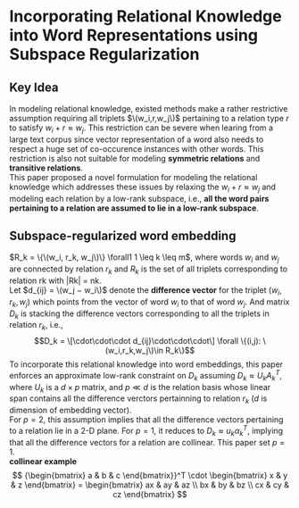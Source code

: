 # Incorporating Relational Knowledge into Word Representations using Subspace Regularization  
## Key Idea  
In modeling relational knowledge, existed methods make a rather restrictive assumption requiring all triplets $\(w_i,r,w_j\)$ pertaining to a relation type $r$ to satisfy $w_i + r \approx w_j$. This restriction can be severe when learing from a large text corpus since vector representation of a word also needs to respect a huge set of co-occurence instances with other words. This restriction is also not suitable for modeling **symmetric relations** and **transitive relations**.  
This paper proposed a novel formulation for modeling the relational knowledge which addresses these issues by relaxing the $w_i + r \approx w_j$ and modeling each relation by a low-rank subspace, i.e., **all the word pairs pertaining to a relation are assumed to lie in a low-rank subspace**.  

## Subspace-regularized word embedding  
$R_k = \{\(w_i, r_k, w_j\)\} \forall1 1 \leq k \leq m$, where words $w_i$ and $w_j$ are connected by relation $r_k$ and $R_k$ is the set of all triplets corresponding to relation rk with |Rk| = nk.  
Let $d_{ij} = \(w_j − w_i\)$ denote the **difference vector** for the triplet $(w_i, r_k, w_j)$ which points from the vector of word $w_i$ to that of word $w_j$. And matrix $D_k$ is stacking the difference vectors corresponding to all the triplets in relation $r_k$, i.e.,  
$$D_k = \[\cdot\cdot\cdot d_{ij}\cdot\cdot\cdot\] \forall \{(i,j): \(w_i,r_k,w_j\)\in R_k\}$$
To incorporate this relational knowledge into word embeddings, this paper enforces an approximate low-rank constraint on $D_k$ assuming $D_k\approx U_kA_k^T$, where $U_k$ is a $d×p$ matrix, and $p\ll d$ is the relation basis whose linear span contains all the difference verctors pertainning to relation $r_k$ ($d$ is dimension of embedding vector).  
For $p=2$, this assumption implies that all the difference vectors pertaining to a relation lie in a 2-D plane. For $p=1$, it reduces to $D_k\approx u_kα_k^T$, implying that all the difference vectors for a relation are collinear. This paper set $p=1$.   
**collinear example**  
$$
{\begin{bmatrix}
a & b & c
\end{bmatrix}}^T  
\cdot 
\begin{bmatrix}
x & y & z
\end{bmatrix} = 
\begin{bmatrix}
ax & ay & az \\ bx & by & bz \\ cx & cy & cz 
\end{bmatrix}
$$  

